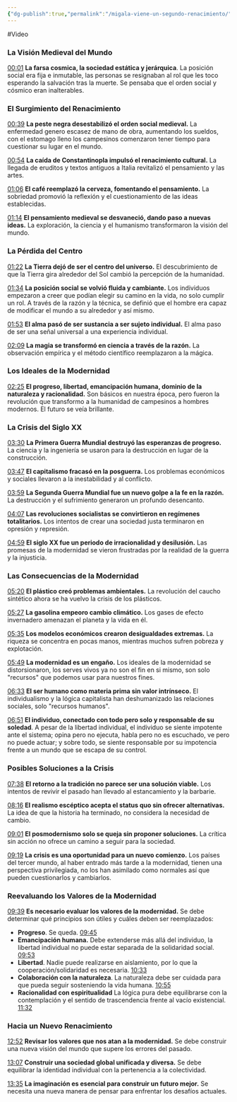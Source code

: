 ```yaml
---
{"dg-publish":true,"permalink":"/migala-viene-un-segundo-renacimiento/","created":"2025-01-21T17:44","updated":"2025-01-21T18:39"}
---
```


#Video

### La Visión Medieval del Mundo
[00:01](https://www.youtube.com/watch?v=gVKbtsaH3u8&t=1)
**La farsa cosmica, la sociedad estática y jerárquica**. La posición social era fija e inmutable, las personas se resignaban al rol que les toco esperando la salvación tras la muerte. Se pensaba que el orden social y cósmico eran inalterables.

### El Surgimiento del Renacimiento
[00:39](https://www.youtube.com/watch?t=39&v=gVKbtsaH3u8)
**La peste negra desestabilizó el orden social medieval.** La enfermedad genero escasez de mano de obra, aumentando los sueldos, con el estomago lleno los campesinos comenzaron  tener tiempo para cuestionar su lugar en el mundo.

[00:54](https://www.youtube.com/watch?t=54&v=gVKbtsaH3u8)
**La caída de Constantinopla impulsó el renacimiento cultural.** La llegada de eruditos y textos antiguos a Italia revitalizó el pensamiento y las artes.

[01:06](https://www.youtube.com/watch?t=66&v=gVKbtsaH3u8)
**El café reemplazó la cerveza, fomentando el pensamiento.** La sobriedad promovió la reflexión y el cuestionamiento de las ideas establecidas.

[01:14](https://www.youtube.com/watch?t=74&v=gVKbtsaH3u8)
**El pensamiento medieval se desvaneció, dando paso a nuevas ideas.** La exploración, la ciencia y el humanismo transformaron la visión del mundo.

### La Pérdida del Centro
[01:22](https://www.youtube.com/watch?t=82&v=gVKbtsaH3u8)
**La Tierra dejó de ser el centro del universo.** El descubrimiento de que la Tierra gira alrededor del Sol cambió la percepción de la humanidad.

[01:34](https://www.youtube.com/watch?t=94&v=gVKbtsaH3u8)
**La posición social se volvió fluida y cambiante.** Los individuos empezaron a creer que podían elegir su camino en la vida, no solo cumplir un rol. A través de la razón y la técnica, se definió que el hombre era capaz de modificar el mundo a su alrededor y así mismo.

[01:53](https://www.youtube.com/watch?t=113&v=gVKbtsaH3u8)
**El alma pasó de ser sustancia a ser sujeto individual.** El alma paso de ser una señal universal a una experiencia individual.

[02:09](https://www.youtube.com/watch?t=129&v=gVKbtsaH3u8)
**La magia se transformó en ciencia a través de la razón.** La observación empírica y el método científico reemplazaron a la mágica.

### Los Ideales de la Modernidad
[02:25](https://www.youtube.com/watch?t=145&v=gVKbtsaH3u8)
**El progreso, libertad, emancipación humana, dominio de la naturaleza y racionalidad.** Son básicos en nuestra época, pero fueron la revolución que transformo a la humanidad de campesinos a hombres modernos. El futuro se veía brillante.

### La Crisis del Siglo XX
[03:30](https://www.youtube.com/watch?t=210&v=gVKbtsaH3u8)
**La Primera Guerra Mundial destruyó las esperanzas de progreso.** La ciencia y la ingeniería se usaron para la destrucción en lugar de la construcción.

[03:47](https://www.youtube.com/watch?t=227&v=gVKbtsaH3u8)
**El capitalismo fracasó en la posguerra.** Los problemas económicos y sociales llevaron a la inestabilidad y al conflicto.

[03:59](https://www.youtube.com/watch?t=239&v=gVKbtsaH3u8)
**La Segunda Guerra Mundial fue un nuevo golpe a la fe en la razón.** La destrucción y el sufrimiento generaron un profundo desencanto.

[04:07](https://www.youtube.com/watch?t=247&v=gVKbtsaH3u8)
**Las revoluciones socialistas se convirtieron en regímenes totalitarios.** Los intentos de crear una sociedad justa terminaron en opresión y represión.

[04:59](https://www.youtube.com/watch?t=299&v=gVKbtsaH3u8)
**El siglo XX fue un periodo de irracionalidad y desilusión.** Las promesas de la modernidad se vieron frustradas por la realidad de la guerra y la injusticia.

### Las Consecuencias de la Modernidad
[05:20](https://www.youtube.com/watch?t=320&v=gVKbtsaH3u8)
**El plástico creó problemas ambientales.** La revolución del caucho sintético ahora se ha vuelvo la crisis de los plásticos.

[05:27](https://www.youtube.com/watch?t=327&v=gVKbtsaH3u8)
**La gasolina empeoro cambio climático.** Los gases de efecto invernadero amenazan el planeta y la vida en él.

[05:35](https://www.youtube.com/watch?t=335&v=gVKbtsaH3u8)
**Los modelos económicos crearon desigualdades extremas.** La riqueza se concentra en pocas manos, mientras muchos sufren pobreza y explotación.

[05:49](https://www.youtube.com/watch?t=349&v=gVKbtsaH3u8)
**La modernidad es un engaño.** Los ideales de la modernidad se distorsionaron, los serves vivos ya no son el fin en si mismo, son solo "recursos" que podemos usar para nuestros fines. 

[06:33](https://www.youtube.com/watch?t=393&v=gVKbtsaH3u8)
**El ser humano como materia prima sin valor intrínseco.** El individualismo y la lógica capitalista han deshumanizado las relaciones sociales, solo "recursos humanos".

[06:51](https://www.youtube.com/watch?t=411&v=gVKbtsaH3u8)
**El individuo, conectado con todo pero solo y responsable de su soledad**. A pesar de la libertad individual, el individuo se siente impotente ante el sistema; opina pero no ejecuta, habla pero no es escuchado, ve pero no puede actuar; y sobre todo, se siente responsable por su impotencia frente a un mundo que se escapa de su control.

### Posibles Soluciones a la Crisis
[07:38](https://www.youtube.com/watch?t=458&v=gVKbtsaH3u8)
**El retorno a la tradición no parece ser una solución viable.** Los intentos de revivir el pasado han llevado al estancamiento y la barbarie.

[08:16](https://www.youtube.com/watch?t=496&v=gVKbtsaH3u8)
**El realismo escéptico acepta el status quo sin ofrecer alternativas.** La idea de que la historia ha terminado, no considera la necesidad de cambio.

[09:01](https://www.youtube.com/watch?t=541&v=gVKbtsaH3u8)
**El posmodernismo solo se queja sin proponer soluciones.** La crítica sin acción no ofrece un camino a seguir para la sociedad.

[09:19](https://www.youtube.com/watch?t=559&v=gVKbtsaH3u8)
**La crisis es una oportunidad para un nuevo comienzo.** Los países del tercer mundo, al haber entrado más tarde a la modernidad, tienen una perspectiva privilegiada, no los han asimilado como normales así que pueden cuestionarlos y cambiarlos.

### Reevaluando los Valores de la Modernidad
[09:39](https://www.youtube.com/watch?t=579&v=gVKbtsaH3u8)
**Es necesario evaluar los valores de la modernidad.** Se debe determinar qué principios son útiles y cuáles deben ser reemplazados:
- **Progreso**. Se queda. [09:45](https://www.youtube.com/watch?t=585&v=gVKbtsaH3u8) 
- **Emancipación humana.**  Debe extenderse más allá del individuo, la libertad individual no puede estar separada de la solidaridad social. [09:53](https://www.youtube.com/watch?t=593&v=gVKbtsaH3u8) 
- **Libertad**. Nadie puede realizarse en aislamiento, por lo que la cooperación/solidaridad es necesaria. [10:33](https://www.youtube.com/watch?t=633&v=gVKbtsaH3u8) 
- **Colaboración con la naturaleza**. La naturaleza debe ser cuidada para que pueda seguir sosteniendo la vida humana. [10:55](https://www.youtube.com/watch?t=655&v=gVKbtsaH3u8) 
- **Racionalidad con espiritualidad** La lógica pura debe equilibrarse con la contemplación y el sentido de trascendencia frente al vacío existencial. [11:32](https://www.youtube.com/watch?t=692&v=gVKbtsaH3u8) 

### Hacia un Nuevo Renacimiento
[12:52](https://www.youtube.com/watch?t=772&v=gVKbtsaH3u8)
**Revisar los valores que nos atan a la modernidad.** Se debe construir una nueva visión del mundo que supere los errores del pasado.

[13:07](https://www.youtube.com/watch?t=787&v=gVKbtsaH3u8)
**Construir una sociedad global unificada y diversa.** Se debe equilibrar la identidad individual con la pertenencia a la colectividad.

[13:35](https://www.youtube.com/watch?t=815&v=gVKbtsaH3u8)
**La imaginación es esencial para construir un futuro mejor.** Se necesita una nueva manera de pensar para enfrentar los desafíos actuales.